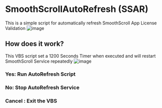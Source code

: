 # SmoothScrollAutoRefresh (SSAR)
This is a simple script for automatically refresh SmoothScroll App License Validation
![image](https://github.com/TatshSiow/SmoothScrollAutoRefresh/assets/100989709/d55e3615-bdf1-4aaf-b5f5-832f6722f534)


## How does it work?
This VBS script set a 1200 Seconds Timer when executed and will restart SmoothScroll Service repeatedly
![image](https://github.com/TatshSiow/SmoothScrollAutoRefresh/assets/100989709/898975a0-e26f-4f48-9104-fc79bb657c81)

### Yes: Run AutoRefresh Script
### No: Stop AutoRefresh Service
### Cancel : Exit the VBS
